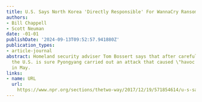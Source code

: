 ```yaml
---
title: U.S. Says North Korea 'Directly Responsible' For WannaCry Ransomware Attack
authors:
- Bill Chappell
- Scott Neuman
date: -01-01
publishDate: '2024-09-13T09:52:57.941880Z'
publication_types:
- article-journal
abstract: Homeland security adviser Tom Bossert says that after careful investigation,
  the U.S. is sure Pyongyang carried out an attack that caused \"havoc and destruction\"
  in May.
links:
- name: URL
  url: 
    https://www.npr.org/sections/thetwo-way/2017/12/19/571854614/u-s-says-north-korea-directly-responsible-for-wannacry-ransomware-attack
---
```

